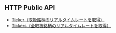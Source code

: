 ## HTTP Public API

* [Ticker（取扱銘柄のリアルタイムレートを取得）](ticker.md)
* [Tickers（全取扱銘柄のリアルタイムレートを取得）](tickers.md)
